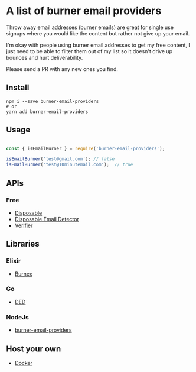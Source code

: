 # A list of burner email providers

Throw away email addresses (burner emails) are great for single use signups where you would like the content but rather not give up your email.

I'm okay with people using burner email addresses to get my free content, I just need to be able to filter them out of my list so it doesn't drive up bounces and hurt deliverability. 

Please send a PR with any new ones you find. 

## Install

```shell script
npm i --save burner-email-providers
# or
yarn add burner-email-providers
``` 

## Usage
```js

const { isEmailBurner } = require('burner-email-providers');

isEmailBurner('test@gmail.com'); // false
isEmailBurner('test@10minutemail.com');  // true

```

## APIs

### Free

* [Disposable](https://github.com/0x19/disposable)
* [Disposable Email Detector](https://www.disposable-email-detector.com)
* [Verifier](https://verifier.meetchopra.com/)

## Libraries

### Elixir

* [Burnex](https://github.com/Betree/burnex)

### Go

* [DED](https://github.com/namreg/ded)

### NodeJs

* [burner-email-providers](https://github.com/findie/burner-email-providers)

## Host your own

* [Docker](https://hub.docker.com/r/emailhippo/dea-id-community-api-wesbos-v1)
